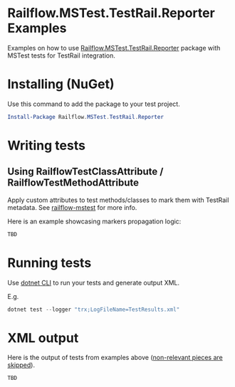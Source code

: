 # Railflow.MSTest.TestRail.Reporter Examples

Examples on how to use [Railflow.MSTest.TestRail.Reporter](https://www.nuget.org/packages/Railflow.MSTest.TestRail.Reporter/) package with MSTest tests for TestRail integration.



Installing (NuGet)
============

Use this command to add the package to your test project.

```powershell
Install-Package Railflow.MSTest.TestRail.Reporter
```



Writing tests
=============



## Using RailflowTestClassAttribute / RailflowTestMethodAttribute

Apply custom attributes to test methods/classes to mark them with TestRail metadata. See [railflow-mstest](https://github.com/railflow/railflow-mstest#railflowmstesttestrailreporter)  for more info.

Here is an example showcasing markers propagation logic:

```c#
TBD
```

# Running tests

Use [dotnet CLI](https://docs.microsoft.com/en-us/dotnet/core/tools/dotnet-test) to run your tests and generate output XML.

E.g.

```powershell
dotnet test --logger "trx;LogFileName=TestResults.xml"
```



XML output
===========

Here is the output of tests from examples above (<u>non-relevant pieces are skipped</u>).

```xml
TBD
```
